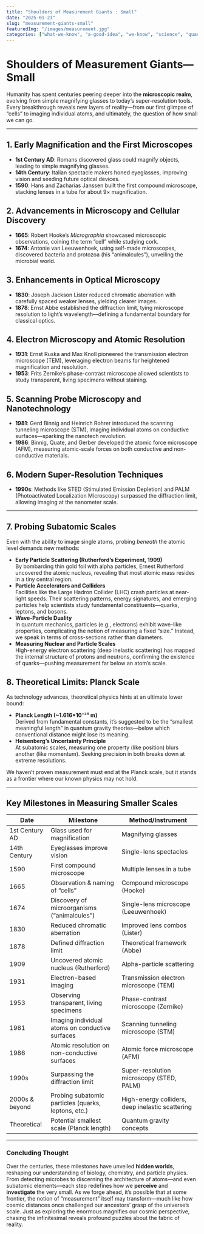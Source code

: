 ```yaml
---
title: "Shoulders of Measurement Giants : Small"
date: "2025-01-23"
slug: "measurement-giants-small"
featuredImg: "/images/measurement.jpg"
categories: ["what-we-know", "a-good-idea", "we-know", "science", "quantum"]
---
```



# Shoulders of Measurement Giants—Small

Humanity has spent centuries peering deeper into the **microscopic realm**, evolving from simple magnifying glasses to today’s super-resolution tools. Every breakthrough reveals new layers of reality—from our first glimpse of “cells” to imaging individual atoms, and ultimately, the question of how small we can go.

---

## 1. Early Magnification and the First Microscopes
- **1st Century AD**: Romans discovered glass could magnify objects, leading to simple magnifying glasses.  
- **14th Century**: Italian spectacle makers honed eyeglasses, improving vision and seeding future optical devices.  
- **1590**: Hans and Zacharias Janssen built the first compound microscope, stacking lenses in a tube for about 9× magnification.

## 2. Advancements in Microscopy and Cellular Discovery
- **1665**: Robert Hooke’s *Micrographia* showcased microscopic observations, coining the term “cell” while studying cork.  
- **1674**: Antonie van Leeuwenhoek, using self-made microscopes, discovered bacteria and protozoa (his “animalcules”), unveiling the microbial world.

## 3. Enhancements in Optical Microscopy
- **1830**: Joseph Jackson Lister reduced chromatic aberration with carefully spaced weaker lenses, yielding clearer images.  
- **1878**: Ernst Abbe established the diffraction limit, tying microscope resolution to light’s wavelength—defining a fundamental boundary for classical optics.

## 4. Electron Microscopy and Atomic Resolution
- **1931**: Ernst Ruska and Max Knoll pioneered the transmission electron microscope (TEM), leveraging electron beams for heightened magnification and resolution.  
- **1953**: Frits Zernike’s phase-contrast microscope allowed scientists to study transparent, living specimens without staining.

## 5. Scanning Probe Microscopy and Nanotechnology
- **1981**: Gerd Binnig and Heinrich Rohrer introduced the scanning tunneling microscope (STM), imaging individual atoms on conductive surfaces—sparking the nanotech revolution.  
- **1986**: Binnig, Quate, and Gerber developed the atomic force microscope (AFM), measuring atomic-scale forces on both conductive and non-conductive materials.

## 6. Modern Super-Resolution Techniques
- **1990s**: Methods like STED (Stimulated Emission Depletion) and PALM (Photoactivated Localization Microscopy) surpassed the diffraction limit, allowing imaging at the nanometer scale.

---

## 7. Probing Subatomic Scales
Even with the ability to image single atoms, probing *beneath* the atomic level demands new methods:

- **Early Particle Scattering (Rutherford’s Experiment, 1909)**  
  By bombarding thin gold foil with alpha particles, Ernest Rutherford uncovered the atomic nucleus, revealing that most atomic mass resides in a tiny central region.
- **Particle Accelerators and Colliders**  
  Facilities like the Large Hadron Collider (LHC) crash particles at near-light speeds. Their scattering patterns, energy signatures, and emerging particles help scientists study fundamental constituents—quarks, leptons, and bosons.
- **Wave-Particle Duality**  
  In quantum mechanics, particles (e.g., electrons) exhibit wave-like properties, complicating the notion of measuring a fixed “size.” Instead, we speak in terms of cross-sections rather than diameters.
- **Measuring Nuclear and Particle Scales**  
  High-energy electron scattering (deep inelastic scattering) has mapped the internal structure of protons and neutrons, confirming the existence of quarks—pushing measurement far below an atom’s scale.

## 8. Theoretical Limits: Planck Scale
As technology advances, theoretical physics hints at an ultimate lower bound:

- **Planck Length (~1.616×10⁻³⁵ m)**  
  Derived from fundamental constants, it’s suggested to be the “smallest meaningful length” in quantum gravity theories—below which conventional distance might lose its meaning.
- **Heisenberg’s Uncertainty Principle**  
  At subatomic scales, measuring one property (like position) blurs another (like momentum). Seeking precision in both breaks down at extreme resolutions.

We haven’t proven measurement must end at the Planck scale, but it stands as a frontier where our known physics may not hold.

---

## Key Milestones in Measuring Smaller Scales

| Date               | Milestone                                          | Method/Instrument                                |
|--------------------|----------------------------------------------------|--------------------------------------------------|
| 1st Century AD     | Glass used for magnification                        | Magnifying glasses                               |
| 14th Century       | Eyeglasses improve vision                           | Single-lens spectacles                          |
| 1590              | First compound microscope                            | Multiple lenses in a tube                       |
| 1665              | Observation & naming of “cells”                     | Compound microscope (Hooke)                     |
| 1674              | Discovery of microorganisms (“animalcules”)         | Single-lens microscope (Leeuwenhoek)            |
| 1830              | Reduced chromatic aberration                        | Improved lens combos (Lister)                   |
| 1878              | Defined diffraction limit                            | Theoretical framework (Abbe)                    |
| 1909              | Uncovered atomic nucleus (Rutherford)               | Alpha-particle scattering                       |
| 1931              | Electron-based imaging                               | Transmission electron microscope (TEM)          |
| 1953              | Observing transparent, living specimens             | Phase-contrast microscope (Zernike)             |
| 1981              | Imaging individual atoms on conductive surfaces     | Scanning tunneling microscope (STM)             |
| 1986              | Atomic resolution on non-conductive surfaces        | Atomic force microscope (AFM)                   |
| 1990s             | Surpassing the diffraction limit                    | Super-resolution microscopy (STED, PALM)        |
| 2000s & beyond    | Probing subatomic particles (quarks, leptons, etc.) | High-energy colliders, deep inelastic scattering|
| Theoretical       | Potential smallest scale (Planck length)            | Quantum gravity concepts                         |

---

### Concluding Thought
Over the centuries, these milestones have unveiled **hidden worlds**, reshaping our understanding of biology, chemistry, and particle physics. From detecting microbes to discerning the architecture of atoms—and even subatomic elements—each step redefines how we **perceive** and **investigate** the very small. As we forge ahead, it’s possible that at some frontier, the notion of “measurement” itself may transform—much like how cosmic distances once challenged our ancestors’ grasp of the universe’s scale. Just as exploring the enormous magnifies our cosmic perspective, chasing the infinitesimal reveals profound puzzles about the fabric of reality. 